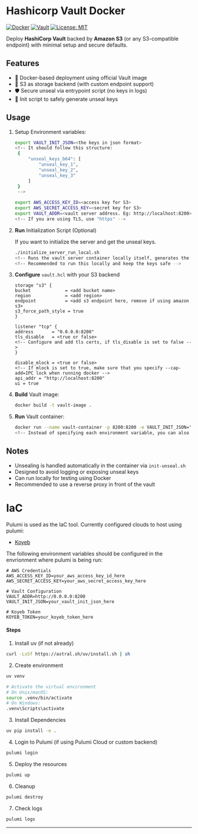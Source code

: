 # Hashicorp Vault Docker

[![Docker](https://img.shields.io/badge/Docker-ready-blue)](https://www.docker.com/)
[![Vault](https://img.shields.io/badge/HashiCorp-Vault-000000?logo=vault)](https://www.vaultproject.io/)
[![License: MIT](https://img.shields.io/badge/License-MIT-yellow.svg)](LICENSE)

Deploy **HashiCorp Vault** backed by **Amazon S3** (or any S3-compatible endpoint) with minimal setup and secure defaults.

## Features

* 🐳 Docker-based deployment using official Vault image
* 🔐 S3 as storage backend (with custom endpoint support)
* 🛡️ Secure unseal via entrypoint script (no keys in logs)
* 📜 Init script to safely generate unseal keys

## Usage

1. Setup Environment variables:

   ```bash
   export VAULT_INIT_JSON=<the keys in json format>
   <!-- It should follow this structure:
    {
        "unseal_keys_b64": [
            "unseal_key_1",
            "unseal_key_2",
            "unseal_key_3"
        ]
    }
    -->

   export AWS_ACCESS_KEY_ID=<access key for S3>
   export AWS_SECRET_ACCESS_KEY=<secret key for S3>
   export VAULT_ADDR=<vault server address. Eg: http://localhost:8200>
   <!-- If you are using TLS, use "https" -->
   ```

2. **Run** Initialization Script (Optional)
    
    If you want to initialize the server and get the unseal keys.
    ```bash
    ./initialize_server_run_local.sh
    <!-- Runs the vault server container locally itself, generates the unseal keys, saves it to keys.json, removes the container, and exits -->
    <!-- Recommended to run this locally and keep the keys safe -->
    ```

3. **Configure** `vault.hcl` with your S3 backend
    ```hcl
    storage "s3" {
    bucket             = <add bucket name>
    region             = <add region>
    endpoint           = <add s3 endpoint here, remove if using amazon s3>
    s3_force_path_style = true
    }

    listener "tcp" {
    address       = "0.0.0.0:8200"
    tls_disable   = <true or false>
    <!-- Configure and add tls certs, if tls_disable is set to false -->
    }

    disable_mlock = <true or false>
    <!-- If mlock is set to true, make sure that you specify --cap-add=IPC lock when running docker -->
    api_addr = "http://localhost:8200"
    ui = true

    ```

4. **Build** Vault image:

   ```bash
   docker build -t vault-image .
   ```

5. **Run** Vault container:

   ```bash
   docker run --name vault-container -p 8200:8200 -e VAULT_INIT_JSON="$VAULT_INIT_JSON" -e AWS_ACCESS_KEY_ID="$AWS_ACCESS_KEY_ID" -e AWS_SECRET_ACCESS_KEY="$AWS_SECRET_ACCESS_KEY" -e VAULT_ADDR="$VAULT_ADDR" vault-image
   <!-- Instead of specifying each environment variable, you can also pass in a .env file -->
   ```

## Notes

* Unsealing is handled automatically in the container via `init-unseal.sh`
* Designed to avoid logging or exposing unseal keys
* Can run locally for testing using Docker
* Recommended to use a reverse proxy in front of the vault

# IaC
Pulumi is used as the IaC tool.
Currently configured clouds to host using pulumi:
- [Koyeb](https://www.koyeb.com/)

The following environment variables should be configured in the envrionment where pulumi is being run:
```
# AWS Credentials
AWS_ACCESS_KEY_ID=your_aws_access_key_id_here
AWS_SECRET_ACCESS_KEY=your_aws_secret_access_key_here

# Vault Configuration
VAULT_ADDR=http://0.0.0.0:8200
VAULT_INIT_JSON=your_vault_init_json_here

# Koyeb Token
KOYEB_TOKEN=your_koyeb_token_here
```

#### Steps

1. Install uv (if not already)
```bash
curl -LsSf https://astral.sh/uv/install.sh | sh
```

2. Create environment
```bash
uv venv

# Activate the virtual environment
# On Unix/macOS:
source .venv/bin/activate
# On Windows:
.venv\Scripts\activate
```

3. Install Dependencies
```bash
uv pip install -e .
```

4. Login to Pulumi (if using Pulumi Cloud or custom backend)
```bash
pulumi login
```

5. Deploy the resources
```bash
pulumi up
```

6. Cleanup
```bash
pulumi destroy
```

7. Check logs
```bash
pulumi logs
```

---
